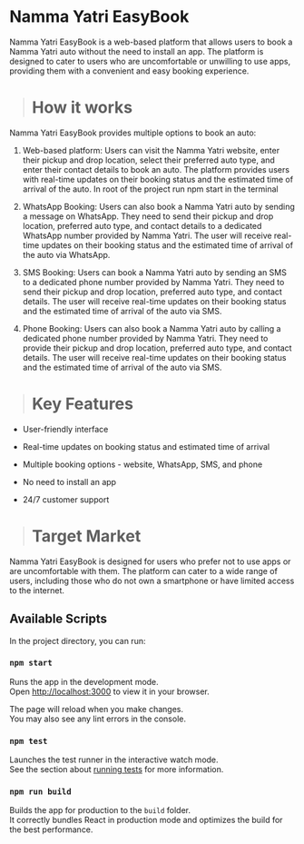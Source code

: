 # Namma Yatri EasyBook
Namma Yatri EasyBook is a web-based platform that allows users to book a Namma Yatri auto without the need to install an app. The platform is designed to cater to users who are uncomfortable or unwilling to use apps, providing them with a convenient and easy booking experience.

> # How it works

Namma Yatri EasyBook provides multiple options to book an auto:

1. Web-based platform: Users can visit the Namma Yatri website, enter their pickup and drop location, select their preferred auto type, and enter their contact details to book an auto. The platform provides users with real-time updates on their booking status and the estimated time of arrival of the auto.
In root of the project run npm start in the terminal

2. WhatsApp Booking: Users can also book a Namma Yatri auto by sending a message on WhatsApp. They need to send their pickup and drop location, preferred auto type, and contact details to a dedicated WhatsApp number provided by Namma Yatri. The user will receive real-time updates on their booking status and the estimated time of arrival of the auto via WhatsApp.

3. SMS Booking: Users can book a Namma Yatri auto by sending an SMS to a dedicated phone number provided by Namma Yatri. They need to send their pickup and drop location, preferred auto type, and contact details. The user will receive real-time updates on their booking status and the estimated time of arrival of the auto via SMS.

4. Phone Booking: Users can also book a Namma Yatri auto by calling a dedicated phone number provided by Namma Yatri. They need to provide their pickup and drop location, preferred auto type, and contact details. The user will receive real-time updates on their booking status and the estimated time of arrival of the auto via SMS.

> # Key Features

* User-friendly interface

* Real-time updates on booking status and estimated time of arrival

* Multiple booking options - website, WhatsApp, SMS, and phone

* No need to install an app

* 24/7 customer support

> # Target Market

Namma Yatri EasyBook is designed for users who prefer not to use apps or are uncomfortable with them. The platform can cater to a wide range of users, including those who do not own a smartphone or have limited access to the internet.

## Available Scripts

In the project directory, you can run:

### `npm start`

Runs the app in the development mode.\
Open [http://localhost:3000](http://localhost:3000) to view it in your browser.

The page will reload when you make changes.\
You may also see any lint errors in the console.

### `npm test`

Launches the test runner in the interactive watch mode.\
See the section about [running tests](https://facebook.github.io/create-react-app/docs/running-tests) for more information.

### `npm run build`

Builds the app for production to the `build` folder.\
It correctly bundles React in production mode and optimizes the build for the best performance.
